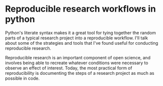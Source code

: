 # Reproducible research workflows in python

Python's literate syntax makes it a great tool for tying together the random parts of a typical research project into a reproducible workflow. I'll talk about some of the strategies and tools that I've found useful for conducting reproducible research.

Reproducible research is an important component of open science, and involves being able to recreate whatever conditions were necessary to observe an effect of interest. Today, the most practical form of reproducibility is documenting the steps of a research project as much as possible in code.
